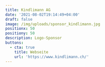 ```yaml
---
title: Kindlimann AG
date: '2021-08-02T19:14:49+04:00'
draft: false
image: /img/uploads/sponsor_kindlimann.jpg
positionx: 50
positiony: 50
description: Logo-Sponsor
buttons:
  - cta: true
    title: Webseite
    url: 'https://www.kindlimann.ch/'
---
```


